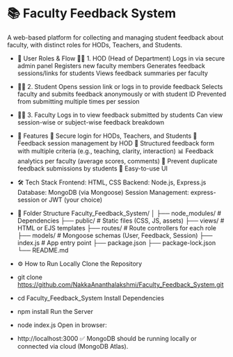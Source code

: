 # 📚 Faculty Feedback System
A web-based platform for collecting and managing student feedback about faculty, with distinct roles for HODs, Teachers, and Students.

- 👥 User Roles & Flow
🧑‍🏫 1. HOD (Head of Department)
Logs in via secure admin panel
Registers new faculty members
Generates feedback sessions/links for students
Views feedback summaries per faculty

- 👨‍🎓 2. Student
Opens session link or logs in to provide feedback
Selects faculty and submits feedback anonymously or with student ID
Prevented from submitting multiple times per session

- 👩‍🏫 3. Faculty
Logs in to view feedback submitted by students
Can view session-wise or subject-wise feedback breakdown

- 🚀 Features
🔐 Secure login for HODs, Teachers, and Students
🧾 Feedback session management by HOD
📑 Structured feedback form with multiple criteria (e.g., teaching, clarity, interaction)
📊 Feedback analytics per faculty (average scores, comments)
🔄 Prevent duplicate feedback submissions by students
🧠 Easy-to-use UI

- 🛠️ Tech Stack
Frontend: HTML, CSS
Backend: Node.js, Express.js
Database: MongoDB (via Mongoose)
Session Management: express-session or JWT (your choice)

- 📁 Folder Structure
Faculty_Feedback_System/
│
├── node_modules/         # Dependencies
├── public/               # Static files (CSS, JS, assets)
├── views/                # HTML or EJS templates
├── routes/               # Route controllers for each role
├── models/               # Mongoose schemas (User, Feedback, Session)
├── index.js              # App entry point
├── package.json
├── package-lock.json
└── README.md

- ⚙️ How to Run Locally
Clone the Repository
- git clone https://github.com/NakkaAnanthalakshmi/Faculty_Feedback_System.git
- cd Faculty_Feedback_System
Install Dependencies
- npm install
Run the Server
- node index.js
Open in browser:
- http://localhost:3000
✅ MongoDB should be running locally or connected via cloud (MongoDB Atlas).
